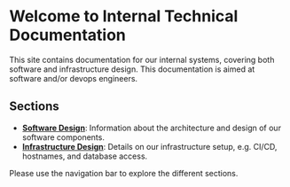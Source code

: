 # Welcome to Internal Technical Documentation

This site contains documentation for our internal systems, covering both software and infrastructure design. 
This documentation is aimed at software and/or devops engineers.

## Sections

- **[Software Design](./software-design/index.md)**: Information about the architecture and design of our software components.
- **[Infrastructure Design](./infrastructure-design/index.md)**: Details on our infrastructure setup, e.g. CI/CD, hostnames, and database access.

Please use the navigation bar to explore the different sections.
